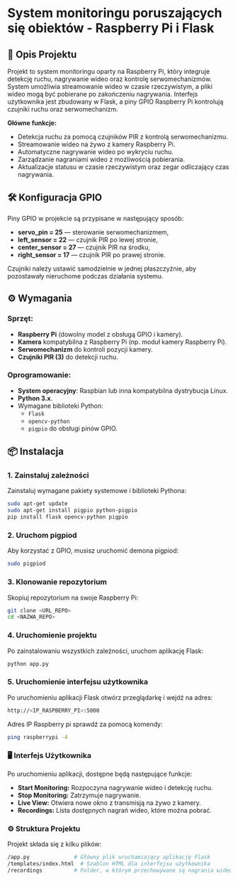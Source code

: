 # System monitoringu poruszających się obiektów - Raspberry Pi i Flask

## 📖 Opis Projektu

Projekt to system monitoringu oparty na Raspberry Pi, który integruje detekcję ruchu, nagrywanie wideo oraz kontrolę serwomechanizmów. System umożliwia streamowanie wideo w czasie rzeczywistym, a pliki wideo mogą być pobierane po zakończeniu nagrywania. Interfejs użytkownika jest zbudowany w Flask, a piny GPIO Raspberry Pi kontrolują czujniki ruchu oraz serwomechanizm.

**Główne funkcje:**
- Detekcja ruchu za pomocą czujników PIR z kontrolą serwomechanizmu.
- Streamowanie wideo na żywo z kamery Raspberry Pi.
- Automatyczne nagrywanie wideo po wykryciu ruchu.
- Zarządzanie nagraniami wideo z możliwością pobierania.
- Aktualizacje statusu w czasie rzeczywistym oraz zegar odliczający czas nagrywania.


## 🛠️ Konfiguracja GPIO

Piny GPIO w projekcie są przypisane w następujący sposób:  
- **servo_pin = 25** — sterowanie serwomechanizmem,  
- **left_sensor = 22** — czujnik PIR po lewej stronie,  
- **center_sensor = 27** — czujnik PIR na środku,  
- **right_sensor = 17** — czujnik PIR po prawej stronie.  

Czujniki należy ustawić samodzielnie w jednej płaszczyźnie, aby pozostawały nieruchome podczas działania systemu.

## ⚙️ Wymagania

### Sprzęt:
- **Raspberry Pi** (dowolny model z obsługą GPIO i kamery).
- **Kamera** kompatybilna z Raspberry Pi (np. moduł kamery Raspberry Pi).
- **Serwomechanizm** do kontroli pozycji kamery.
- **Czujniki PIR (3)** do detekcji ruchu.

### Oprogramowanie:
- **System operacyjny**: Raspbian lub inna kompatybilna dystrybucja Linux.
- **Python 3.x**.
- Wymagane biblioteki Python:
  - `Flask`
  - `opencv-python`
  - `pigpio` do obsługi pinów GPIO.

## 📦 Instalacja

### 1. Zainstaluj zależności

Zainstaluj wymagane pakiety systemowe i biblioteki Pythona:
```bash
sudo apt-get update
sudo apt-get install pigpio python-pigpio
pip install flask opencv-python pigpio
```
### 2. Uruchom pigpiod


Aby korzystać z GPIO, musisz uruchomić demona pigpiod:

```bash
sudo pigpiod
```
### 3. Klonowanie repozytorium
Skopiuj repozytorium na swoje Raspberry Pi:
```bash
git clone <URL_REPO>
cd <NAZWA_REPO>
```

### 4. Uruchomienie projektu

Po zainstalowaniu wszystkich zależności, uruchom aplikację Flask:

```bash
python app.py
```
### 5. Uruchomienie interfejsu użytkownika
Po uruchomieniu aplikacji Flask otwórz przeglądarkę i wejdź na adres:

```bash
http://<IP_RASPBERRY_PI>:5000
```
Adres IP Raspberry pi sprawdź za pomocą komendy: 
```bash
ping raspberrypi -4
```



### 🖥️ Interfejs Użytkownika
Po uruchomieniu aplikacji, dostępne będą następujące funkcje:

- **Start Monitoring:** Rozpoczyna nagrywanie wideo i detekcję ruchu.
- **Stop Monitoring:** Zatrzymuje nagrywanie.
- **Live View:** Otwiera nowe okno z transmisją na żywo z kamery.
- **Recordings:** Lista dostępnych nagrań wideo, które można pobrać.

### ⚙️ Struktura Projektu
Projekt składa się z kilku plików:

```bash
/app.py              # Główny plik uruchamiający aplikację Flask
/templates/index.html  # Szablon HTML dla interfejsu użytkownika
/recordings          # Folder, w którym przechowywane są nagrania wideo
```
